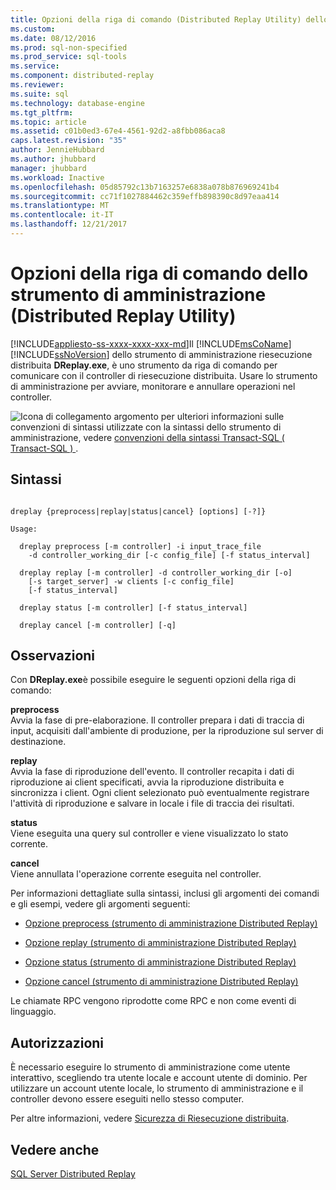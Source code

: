 ```yaml
---
title: Opzioni della riga di comando (Distributed Replay Utility) dello strumento di amministrazione | Documenti Microsoft
ms.custom: 
ms.date: 08/12/2016
ms.prod: sql-non-specified
ms.prod_service: sql-tools
ms.service: 
ms.component: distributed-replay
ms.reviewer: 
ms.suite: sql
ms.technology: database-engine
ms.tgt_pltfrm: 
ms.topic: article
ms.assetid: c01b0ed3-67e4-4561-92d2-a8fbb086aca8
caps.latest.revision: "35"
author: JennieHubbard
ms.author: jhubbard
manager: jhubbard
ms.workload: Inactive
ms.openlocfilehash: 05d85792c13b7163257e6838a078b876969241b4
ms.sourcegitcommit: cc71f1027884462c359effb898390c8d97eaa414
ms.translationtype: MT
ms.contentlocale: it-IT
ms.lasthandoff: 12/21/2017
---
```

# <a name="administration-tool-command-line-options-distributed-replay-utility"></a>Opzioni della riga di comando dello strumento di amministrazione (Distributed Replay Utility)
[!INCLUDE[appliesto-ss-xxxx-xxxx-xxx-md](../../includes/appliesto-ss-xxxx-xxxx-xxx-md.md)]Il [!INCLUDE[msCoName](../../includes/msconame-md.md)] [!INCLUDE[ssNoVersion](../../includes/ssnoversion-md.md)] dello strumento di amministrazione riesecuzione distribuita **DReplay.exe**, è uno strumento da riga di comando per comunicare con il controller di riesecuzione distribuita. Usare lo strumento di amministrazione per avviare, monitorare e annullare operazioni nel controller.  
  
 ![Icona di collegamento argomento](../../database-engine/configure-windows/media/topic-link.gif "icona Collegamento argomento") per ulteriori informazioni sulle convenzioni di sintassi utilizzate con la sintassi dello strumento di amministrazione, vedere [convenzioni della sintassi Transact-SQL &#40; Transact-SQL &#41; ](../../t-sql/language-elements/transact-sql-syntax-conventions-transact-sql.md).  
  
## <a name="syntax"></a>Sintassi  
  
```  
  
dreplay {preprocess|replay|status|cancel} [options] [-?]}  
  
Usage:  
  
  dreplay preprocess [-m controller] -i input_trace_file  
    -d controller_working_dir [-c config_file] [-f status_interval]  
  
  dreplay replay [-m controller] -d controller_working_dir [-o]  
    [-s target_server] -w clients [-c config_file]  
    [-f status_interval]  
  
  dreplay status [-m controller] [-f status_interval]  
  
  dreplay cancel [-m controller] [-q]   
```  
  
## <a name="remarks"></a>Osservazioni  
 Con **DReplay.exe**è possibile eseguire le seguenti opzioni della riga di comando:  
  
 **preprocess**  
 Avvia la fase di pre-elaborazione. Il controller prepara i dati di traccia di input, acquisiti dall'ambiente di produzione, per la riproduzione sul server di destinazione.  
  
 **replay**  
 Avvia la fase di riproduzione dell'evento. Il controller recapita i dati di riproduzione ai client specificati, avvia la riproduzione distribuita e sincronizza i client. Ogni client selezionato può eventualmente registrare l'attività di riproduzione e salvare in locale i file di traccia dei risultati.  
  
 **status**  
 Viene eseguita una query sul controller e viene visualizzato lo stato corrente.  
  
 **cancel**  
 Viene annullata l'operazione corrente eseguita nel controller.  
  
 Per informazioni dettagliate sulla sintassi, inclusi gli argomenti dei comandi e gli esempi, vedere gli argomenti seguenti:  
  
-   [Opzione preprocess &#40;strumento di amministrazione Distributed Replay&#41;](../../tools/distributed-replay/preprocess-option-distributed-replay-administration-tool.md)  
  
-   [Opzione replay &#40;strumento di amministrazione Distributed Replay&#41;](../../tools/distributed-replay/replay-option-distributed-replay-administration-tool.md)  
  
-   [Opzione status &#40;strumento di amministrazione Distributed Replay&#41;](../../tools/distributed-replay/status-option-distributed-replay-administration-tool.md)  
  
-   [Opzione cancel &#40;strumento di amministrazione Distributed Replay&#41;](../../tools/distributed-replay/cancel-option-distributed-replay-administration-tool.md)  
  
 Le chiamate RPC vengono riprodotte come RPC e non come eventi di linguaggio.  
  
## <a name="permissions"></a>Autorizzazioni  
 È necessario eseguire lo strumento di amministrazione come utente interattivo, scegliendo tra utente locale e account utente di dominio. Per utilizzare un account utente locale, lo strumento di amministrazione e il controller devono essere eseguiti nello stesso computer.  
  
 Per altre informazioni, vedere [Sicurezza di Riesecuzione distribuita](../../tools/distributed-replay/distributed-replay-security.md).  
  
## <a name="see-also"></a>Vedere anche  
 [SQL Server Distributed Replay](../../tools/distributed-replay/sql-server-distributed-replay.md)  
  
  
